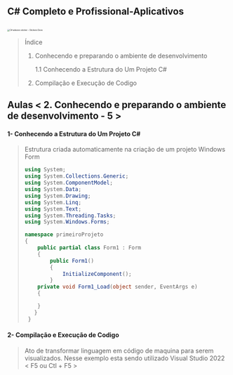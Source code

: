 ##                                                                                             C# Completo e Profissional-Aplicativos

​											                <img src="https://www.stickersdevs.com.br/wp-content/uploads/2022/01/c-sharp-adesivo-sticker.png" alt="C# adesivo sticker – Stickers Devs" style="zoom:33%;" />

> Índice 
>
> 1. Conhecendo e preparando o ambiente de desenvolvimento
>
>    1.1  Conhecendo a Estrutura do Um Projeto C#
>
> 2. Compilação e Execução de Codigo

## Aulas < 2. Conhecendo e preparando o ambiente de desenvolvimento - 5 >

 

#### **1- Conhecendo a Estrutura do Um Projeto C#**

> Estrutura criada automaticamente na criação de um projeto Windows Form 
>
> ```c#
> using System;
> using System.Collections.Generic;
> using System.ComponentModel;
> using System.Data;
> using System.Drawing;
> using System.Linq;
> using System.Text;
> using System.Threading.Tasks;
> using System.Windows.Forms;
> 
> namespace primeiroProjeto
> {
>     public partial class Form1 : Form
>     {
>         public Form1()
>         {
>             InitializeComponent();
>         }
>     private void Form1_Load(object sender, EventArgs e)
>     {
> 
>     }
>    }
>  }
> ```

#### **2- Compilação e Execução de Codigo**

> Ato de transformar linguagem em código de maquina para serem visualizados. Nesse exemplo esta sendo utilizado Visual Studio 2022 < F5 ou Ctl + F5 >
